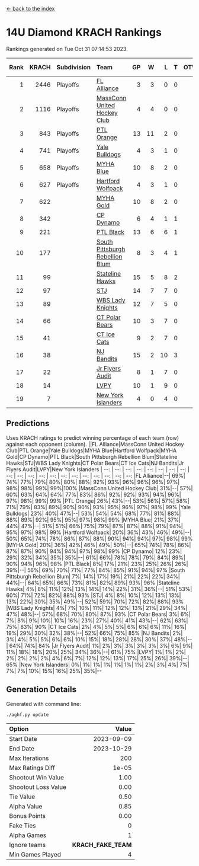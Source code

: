 [<- back to the index](readme.md)
# 14U Diamond KRACH Rankings
Rankings generated on Tue Oct 31 07:14:53 2023.

Rank|KRACH|Subdivision|Team|GP|W|L|T|OTW|OTL|SoS|Exp Wins|Win Diff
---:|---:|:---|:---|---:|---:|---:|---:|---:|---:|---:|---:|---:
1|2446|Playoffs|[FL Alliance](https://gamesheetstats.com/seasons/3663/teams/156905/schedule)|3|3|0|0|0|0|98|3.8|-0.0
2|1116|Playoffs|[MassConn United Hockey Club](https://gamesheetstats.com/seasons/3663/teams/140810/schedule)|4|4|0|0|0|0|35|4.8|-0.0
3|843|Playoffs|[PTL Orange](https://gamesheetstats.com/seasons/3663/teams/140821/schedule)|13|11|2|0|1|0|197|11.9|0.0
4|741|Playoffs|[Yale Bulldogs](https://gamesheetstats.com/seasons/3663/teams/156906/schedule)|4|3|1|0|0|0|319|3.9|0.0
5|658|Playoffs|[MYHA Blue](https://gamesheetstats.com/seasons/3663/teams/140816/schedule)|10|8|2|0|1|0|187|8.9|0.0
6|627|Playoffs|[Hartford Wolfpack](https://gamesheetstats.com/seasons/3663/teams/140814/schedule)|4|3|1|0|0|1|234|3.9|0.0
7|622||[MYHA Gold](https://gamesheetstats.com/seasons/3663/teams/140824/schedule)|10|8|2|0|0|0|249|8.9|0.0
8|342||[CP Dynamo](https://gamesheetstats.com/seasons/3663/teams/140823/schedule)|6|4|1|1|0|0|164|5.4|0.0
9|221||[PTL Black](https://gamesheetstats.com/seasons/3663/teams/140815/schedule)|13|6|6|1|0|0|483|7.4|0.0
10|177||[South Pittsburgh Rebellion Blum](https://gamesheetstats.com/seasons/3663/teams/140812/schedule)|8|3|4|1|0|0|316|4.4|0.0
11|99||[Stateline Hawks](https://gamesheetstats.com/seasons/3663/teams/140813/schedule)|15|5|8|2|0|0|366|6.9|0.0
12|97||[STJ](https://gamesheetstats.com/seasons/3663/teams/140822/schedule)|14|7|7|0|0|0|258|7.9|0.0
13|89||[WBS Lady Knights](https://gamesheetstats.com/seasons/3663/teams/140825/schedule)|12|7|5|0|0|0|277|7.9|0.0
14|66||[CT Polar Bears](https://gamesheetstats.com/seasons/3663/teams/140818/schedule)|10|3|7|0|0|0|424|3.9|0.0
15|41||[CT Ice Cats](https://gamesheetstats.com/seasons/3663/teams/140826/schedule)|9|2|7|0|0|1|423|2.8|-0.0
16|38||[NJ Bandits](https://gamesheetstats.com/seasons/3663/teams/140828/schedule)|15|2|10|3|0|0|300|4.4|0.0
17|22||[Jr Flyers Audit](https://gamesheetstats.com/seasons/3663/teams/140819/schedule)|8|1|7|0|0|0|284|1.9|0.0
18|14||[LVPY](https://gamesheetstats.com/seasons/3663/teams/140820/schedule)|10|1|9|0|0|0|257|1.9|0.0
19|7||[New York Islanders](https://gamesheetstats.com/seasons/3663/teams/140832/schedule)|4|0|4|0|0|0|165|0.9|0.0

## Predictions
Uses KRACH ratings to predict winning percentage of each team (row) against each opponent (column).
||FL Alliance|MassConn United Hockey Club|PTL Orange|Yale Bulldogs|MYHA Blue|Hartford Wolfpack|MYHA Gold|CP Dynamo|PTL Black|South Pittsburgh Rebellion Blum|Stateline Hawks|STJ|WBS Lady Knights|CT Polar Bears|CT Ice Cats|NJ Bandits|Jr Flyers Audit|LVPY|New York Islanders
| --: | --: | --: | --: | --: | --: | --: | --: | --: | --: | --: | --: | --: | --: | --: | --: | --: | --: | --: | --: 
|FL Alliance|--| 69%| 74%| 77%| 79%| 80%| 80%| 88%| 92%| 93%| 96%| 96%| 96%| 97%| 98%| 98%| 99%| 99%|100%
|MassConn United Hockey Club| 31%|--| 57%| 60%| 63%| 64%| 64%| 77%| 83%| 86%| 92%| 92%| 93%| 94%| 96%| 97%| 98%| 99%| 99%
|PTL Orange| 26%| 43%|--| 53%| 56%| 57%| 58%| 71%| 79%| 83%| 89%| 90%| 90%| 93%| 95%| 96%| 97%| 98%| 99%
|Yale Bulldogs| 23%| 40%| 47%|--| 53%| 54%| 54%| 68%| 77%| 81%| 88%| 88%| 89%| 92%| 95%| 95%| 97%| 98%| 99%
|MYHA Blue| 21%| 37%| 44%| 47%|--| 51%| 51%| 66%| 75%| 79%| 87%| 87%| 88%| 91%| 94%| 95%| 97%| 98%| 99%
|Hartford Wolfpack| 20%| 36%| 43%| 46%| 49%|--| 50%| 65%| 74%| 78%| 86%| 87%| 88%| 90%| 94%| 94%| 97%| 98%| 99%
|MYHA Gold| 20%| 36%| 42%| 46%| 49%| 50%|--| 65%| 74%| 78%| 86%| 87%| 87%| 90%| 94%| 94%| 97%| 98%| 99%
|CP Dynamo| 12%| 23%| 29%| 32%| 34%| 35%| 35%|--| 61%| 66%| 78%| 78%| 79%| 84%| 89%| 90%| 94%| 96%| 98%
|PTL Black|  8%| 17%| 21%| 23%| 25%| 26%| 26%| 39%|--| 56%| 69%| 70%| 71%| 77%| 84%| 85%| 91%| 94%| 97%
|South Pittsburgh Rebellion Blum|  7%| 14%| 17%| 19%| 21%| 22%| 22%| 34%| 44%|--| 64%| 65%| 66%| 73%| 81%| 82%| 89%| 93%| 96%
|Stateline Hawks|  4%|  8%| 11%| 12%| 13%| 14%| 14%| 22%| 31%| 36%|--| 51%| 53%| 60%| 71%| 72%| 82%| 88%| 93%
|STJ|  4%|  8%| 10%| 12%| 13%| 13%| 13%| 22%| 30%| 35%| 49%|--| 52%| 59%| 70%| 72%| 82%| 88%| 93%
|WBS Lady Knights|  4%|  7%| 10%| 11%| 12%| 12%| 13%| 21%| 29%| 34%| 47%| 48%|--| 57%| 68%| 70%| 80%| 87%| 93%
|CT Polar Bears|  3%|  6%|  7%|  8%|  9%| 10%| 10%| 16%| 23%| 27%| 40%| 41%| 43%|--| 62%| 63%| 75%| 83%| 90%
|CT Ice Cats|  2%|  4%|  5%|  5%|  6%|  6%|  6%| 11%| 16%| 19%| 29%| 30%| 32%| 38%|--| 52%| 66%| 75%| 85%
|NJ Bandits|  2%|  3%|  4%|  5%|  5%|  6%|  6%| 10%| 15%| 18%| 28%| 28%| 30%| 37%| 48%|--| 64%| 74%| 84%
|Jr Flyers Audit|  1%|  2%|  3%|  3%|  3%|  3%|  3%|  6%|  9%| 11%| 18%| 18%| 20%| 25%| 34%| 36%|--| 61%| 75%
|LVPY|  1%|  1%|  2%|  2%|  2%|  2%|  2%|  4%|  6%|  7%| 12%| 12%| 13%| 17%| 25%| 26%| 39%|--| 65%
|New York Islanders|  0%|  1%|  1%|  1%|  1%|  1%|  1%|  2%|  3%|  4%|  7%|  7%|  7%| 10%| 15%| 16%| 25%| 35%|--

## Generation Details

Generated with command line:
```
./aghf.py update
```

| Option | Value |
| :----- | ----: |
| Start Date | 2023-09-09 |
| End Date | 2023-10-29 |
| Max Iterations | 200 |
| Max Ratings Diff | 1e-05 |
| Shootout Win Value | 1.00 |
| Shootout Loss Value | 0.00 |
| Tie Value | 0.50 |
| Alpha Value | 0.85 |
| Bonus Points | 0.00 |
| Fake Ties | 0 |
| Alpha Games | 1 |
| Ignore teams | __KRACH_FAKE_TEAM__ |
| Min Games Played | 4 |

